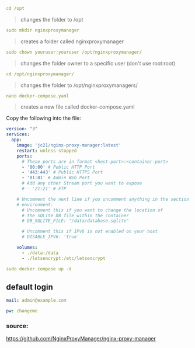 ```yml
cd /opt
```

>changes the folder to /opt

```yml
sudo mkdir nginxproxymanager
```

>creates a folder called nginxproxymanager

```yml
sudo chown youruser:youruser /opt/nginxproxymanager/
```

>changes the folder owner to a specific user (don't use root:root)

```yml
cd /opt/nginxproxymanager/
```

>changes the folder to /opt/nginxproxymanagers/

```yml
nano docker-compose.yaml
```

>creates a new file called docker-compose.yaml

Copy the following into the file:

```yml
version: "3"
services:
  app:
    image: 'jc21/nginx-proxy-manager:latest'
    restart: unless-stopped
    ports:
      # These ports are in format <host-port>:<container-port>
      - '80:80' # Public HTTP Port
      - '443:443' # Public HTTPS Port
      - '81:81' # Admin Web Port
      # Add any other Stream port you want to expose
      # - '21:21' # FTP

    # Uncomment the next line if you uncomment anything in the section
    # environment:
      # Uncomment this if you want to change the location of 
      # the SQLite DB file within the container
      # DB_SQLITE_FILE: "/data/database.sqlite"

      # Uncomment this if IPv6 is not enabled on your host
      # DISABLE_IPV6: 'true'

    volumes:
      - ./data:/data
      - ./letsencrypt:/etc/letsencrypt
```

```yml
sudo docker compose up -d
```

## default login

```yml
mail: admin@example.com
```

```yml
pw: changeme
```

### source:
https://github.com/NginxProxyManager/nginx-proxy-manager